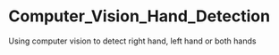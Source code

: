 # Computer_Vision_Hand_Detection
Using computer vision to detect right hand, left hand or both hands
